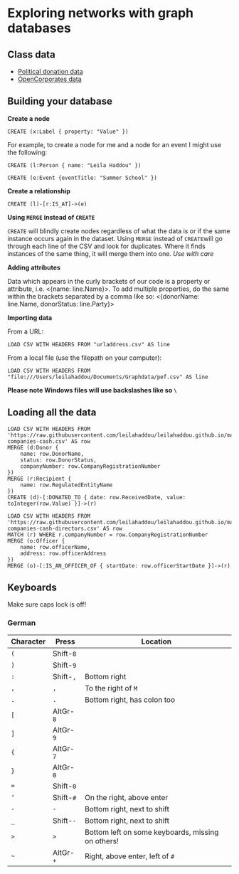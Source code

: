 # Exploring networks with graph databases 

## Class data

* [Political donation data](https://raw.githubusercontent.com/leilahaddou/leilahaddou.github.io/master/donations-companies-cash.csv) 
* [OpenCorporates data](https://raw.githubusercontent.com/leilahaddou/leilahaddou.github.io/master/theresa-companies-cash-directors.csv)

## Building your database

**Create a node**

```
CREATE (x:Label { property: "Value" })
```

For example, to create a node for me and a node for an event I might use the following:
```
CREATE (l:Person { name: "Leila Haddou" })
```
```
CREATE (e:Event {eventTitle: "Summer School" })
```

**Create a relationship**

```
CREATE (l)-[r:IS_AT]->(e)
```

**Using `MERGE` instead of `CREATE`**

```CREATE``` will blindly create nodes regardless of what the data is or if the same instance occurs again in the dataset.
Using ```MERGE``` instead of ```CREATE```will go through each line of the CSV and look for duplicates. Where it finds instances of the same thing, it will merge them into one. *Use with care* 

**Adding attributes**

Data which appears in the curly brackets of our code is a property or attribute, i.e. <{name: line.Name}>. To add multiple properties, do the same within the brackets separated by a comma like so: <{donorName: line.Name, donorStatus: line.Party}>

**Importing data**

From a URL: 
```
LOAD CSV WITH HEADERS FROM "urladdress.csv" AS line
```

From a local file (use the filepath on your computer): 
```
LOAD CSV WITH HEADERS FROM "file:///Users/leilahaddou/Documents/Graphdata/pef.csv" AS line
```

**Please note Windows files will use backslashes like so `\`**

## Loading all the data

```
LOAD CSV WITH HEADERS FROM 'https://raw.githubusercontent.com/leilahaddou/leilahaddou.github.io/master/donations-companies-cash.csv' AS row
MERGE (d:Donor {
	name: row.DonorName,
	status: row.DonorStatus,
	companyNumber: row.CompanyRegistrationNumber
})
MERGE (r:Recipient {
	name: row.RegulatedEntityName
})
CREATE (d)-[:DONATED_TO { date: row.ReceivedDate, value: toInteger(row.Value) }]->(r)
```

```
LOAD CSV WITH HEADERS FROM 'https://raw.githubusercontent.com/leilahaddou/leilahaddou.github.io/master/theresa-companies-cash-directors.csv' AS row
MATCH (r) WHERE r.companyNumber = row.CompanyRegistrationNumber
MERGE (o:Officer {
	name: row.officerName,
	address: row.officerAddress
})
MERGE (o)-[:IS_AN_OFFICER_OF { startDate: row.officerStartDate }]->(r)
```

## Keyboards

Make sure caps lock is off!

### German

| Character | Press | Location |
| ----------|-------|----------|
|`(`| Shift-`8` | |
|`)`| Shift-`9` | |
|`:`| Shift-`,` | Bottom right |
|`,`| `,`       | To the right of `M` |
|`.`| `.`       | Bottom right, has colon too |
|`[`| AltGr-`8` |
|`]`| AltGr-`9` |
|`{`| AltGr-`7` |
|`}`| AltGr-`0` |
|`=`| Shift-`0` |
|`‘`| Shift-`#` | On the right, above enter |
|`-`| `-`       | Bottom right, next to shift |
|`_`| Shift-`-` | Bottom right, next to shift |
|`>`| `>`       | Bottom left on some keyboards, missing on others! |
|`~`| AltGr-`+` | Right, above enter, left of `#` |
